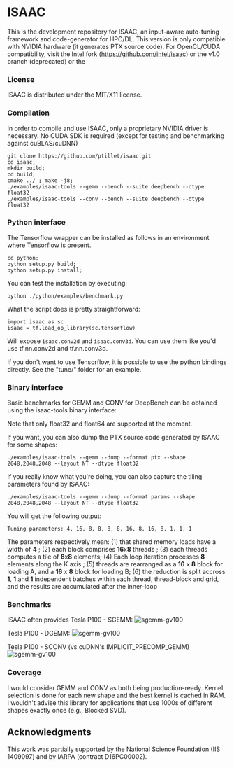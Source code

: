 # ISAAC

This is the development repository for ISAAC, an input-aware auto-tuning framework and code-generator for HPC/DL. This version is only compatible with NVIDIA hardware (it generates PTX source code). For OpenCL/CUDA compatibility, visit the Intel fork (https://github.com/intel/isaac) or the v1.0 branch (deprecated) or the

### License

ISAAC is distributed under the MIT/X11 license.

### Compilation

In order to compile and use ISAAC, only a proprietary NVIDIA driver is necessary. No CUDA SDK is required (except for testing and benchmarking against cuBLAS/cuDNN)
```
git clone https://github.com/ptillet/isaac.git
cd isaac; 
mkdir build; 
cd build;
cmake ../ ; make -j8;
./examples/isaac-tools --gemm --bench --suite deepbench --dtype float32
./examples/isaac-tools --conv --bench --suite deepbench --dtype float32
```
### Python interface
The Tensorflow wrapper can be installed as follows in an environment where Tensorflow is present.
```
cd python;
python setup.py build; 
python setup.py install;
```
You can test the installation by executing:
```
python ./python/examples/benchmark.py
```

What the script does is pretty straightforward:
```
import isaac as sc
isaac = tf.load_op_library(sc.tensorflow)
```
Will expose `isaac.conv2d` and `isaac.conv3d`. You can use them like you'd use tf.nn.conv2d and tf.nn.conv3d.

If you don't want to use Tensorflow, it is possible to use the python bindings directly. See the "tune/" folder for an example.
 
### Binary interface
Basic benchmarks for GEMM and CONV for DeepBench can be obtained using the isaac-tools binary interface:


Note that only float32 and float64 are supported at the moment.

If you want, you can also dump the PTX source code generated by ISAAC for some shapes:
```
./examples/isaac-tools --gemm --dump --format ptx --shape 2048,2048,2048 --layout NT --dtype float32
```

If you really know what you're doing, you can also capture the tiling parameters found by ISAAC:
```
./examples/isaac-tools --gemm --dump --format params --shape 2048,2048,2048 --layout NT --dtype float32
```

You will get the following output:
```
Tuning parameters: 4, 16, 8, 8, 8, 8, 16, 8, 16, 8, 1, 1, 1
```

The parameters respectively mean:
(1) that shared memory loads have a width of **4** ; 
(2) each block comprises **16**x**8** threads ; 
(3) each threads computes a tile of **8**x**8** elements; 
(4) Each loop iteration processes **8** elements along the K axis ; 
(5) threads are rearranged  as a **16** x **8** block for loading A, and a **16** x **8** block for loading B; 
(6) the  reduction is split accross **1**, **1** and **1** independent batches within each thread, thread-block and grid, and the results are accumulated after the inner-loop


### Benchmarks
ISAAC often provides 
Tesla P100 - SGEMM:
![sgemm-gv100](https://github.com/ptillet/isaac/blob/master/documentation/bench/gv100/sgemm.png?raw=true)

Tesla P100 - DGEMM:
![sgemm-gv100](https://github.com/ptillet/isaac/blob/master/documentation/bench/gv100/dgemm.png?raw=true)

Tesla P100 - SCONV (vs cuDNN's IMPLICIT_PRECOMP_GEMM)
![sgemm-gv100](https://github.com/ptillet/isaac/blob/master/documentation/bench/gv100/sconv.png?raw=true)

### Coverage

I would consider GEMM and CONV as both being production-ready. Kernel selection is done for each new shape and the best kernel is cached in RAM. I wouldn't advise this library for applications that use 1000s of different shapes exactly once (e.g., Blocked SVD).

## Acknowledgments

This work was partially supported by the National Science Foundation (IIS 1409097) and by IARPA (contract D16PC00002).
